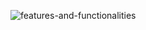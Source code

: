 ![features-and-functionalities](https://github.com/user-attachments/assets/09ec306c-de05-4bad-b7f7-d917b3617cde)
